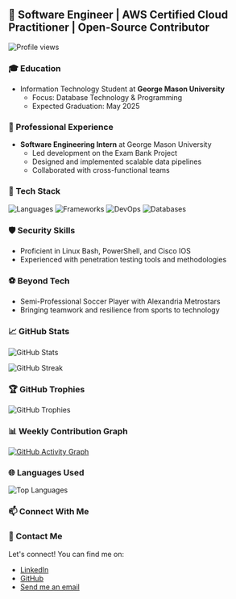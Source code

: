## 🚀 Software Engineer | AWS Certified Cloud Practitioner | Open-Source Contributor

![Profile views](https://komarev.com/ghpvc/?username=charlesnorris509&label=Profile%20views&color=0e75b6&style=flat)

### 🎓 Education
- Information Technology Student at **George Mason University**
  - Focus: Database Technology & Programming
  - Expected Graduation: May 2025

### 💼 Professional Experience
- **Software Engineering Intern** at George Mason University
  - Led development on the Exam Bank Project
  - Designed and implemented scalable data pipelines
  - Collaborated with cross-functional teams

### 🔧 Tech Stack
![Languages](https://skillicons.dev/icons?i=python,js,ts,php,go,cs,java)
![Frameworks](https://skillicons.dev/icons?i=react,flask,django,vue)
![DevOps](https://skillicons.dev/icons?i=docker,aws)
![Databases](https://skillicons.dev/icons?i=mysql,sqlite)

### 🛡️ Security Skills
- Proficient in Linux Bash, PowerShell, and Cisco IOS
- Experienced with penetration testing tools and methodologies

### ⚽ Beyond Tech
- Semi-Professional Soccer Player with Alexandria Metrostars
- Bringing teamwork and resilience from sports to technology

### 📈 GitHub Stats

![GitHub Stats](https://github-readme-stats.vercel.app/api?username=charlesnorris509&show_icons=true&theme=radical)

![GitHub Streak](https://github-readme-streak-stats.herokuapp.com/?user=charlesnorris509&theme=radical)

### 🏆 GitHub Trophies
![GitHub Trophies](https://github-profile-trophy.vercel.app/?username=charlesnorris509&theme=radical&margin-w=15&margin-h=15&no-frame=true)

### 📊 Weekly Contribution Graph
[![GitHub Activity Graph](https://github-readme-activity-graph.vercel.app/graph?username=Charlesnorris509&theme=tokyo-night)](https://github.com/ashutosh00710/github-readme-activity-graph)

### 🌐 Languages Used
![Top Languages](https://github-readme-stats.vercel.app/api/top-langs/?username=charlesnorris509&layout=compact&theme=radical)

### 📫 Connect With Me
### 📨 Contact Me
Let's connect! You can find me on:
- [LinkedIn](https://linkedin.com/in/charlesanorris)
- [GitHub](https://github.com/Charlesnorris509)
- [Send me an email](mailto:cnorris7@gmu.edu)


<!--
**Charlesnorris509/Charlesnorris509** is a ✨ _special_ ✨ repository because its `README.md` (this file) appears on your GitHub profile.

Here are some ideas to get you started:

- 🔭 I’m currently working on ...
- 🌱 I’m currently learning ...
- 👯 I’m looking to collaborate on ...
- 🤔 I’m looking for help with ...
- 💬 Ask me about ...
- 📫 How to reach me: ...
- 😄 Pronouns: ...
- ⚡ Fun fact: ...
-->
